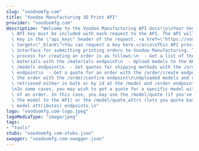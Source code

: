 ```yaml
---
slug: "voodoomfg-com"
title: "Voodoo Manufacturing 3D Print API"
provider: "voodoomfg.com"
description: "Welcome to the Voodoo Manufacturing API docs!\n\nYour Voodoo Manufacturing\
  \ API key must be included with each request to the API. The API will look for the\
  \ key in the \"api_key\" header of the request. <a href=\"https://voodoomfg.com/3d-print-api#get-access\"\
  \ target=\"_blank\">You can request a key here.</a>\n\nThis API provides a programmatic\
  \ interface for submitting printing orders to Voodoo Manufacturing. The general\
  \ process for creating an order is as follows:\n  - Get a list of the available\
  \ materials with the /materials endpoint\n  - Upload models to the API with the\
  \ /models endpoint\n  - Get quotes for shipping methods with the /order/shipping\
  \ endpoint\n  - Get a quote for an order with the /order/create endpoint\n  - Confirm\
  \ the order with the /order/confirm endpoint\n\nUploaded models and orders can be\
  \ retrieved either in bulk or by id at the /model and /order endpoints, respectively.\n\
  \nIn some cases, you may wish to get a quote for a specific model without the context\
  \ of an order. In this case, you may use the /model/quote (if you've already uploaded\
  \ the model to the API) or the /model/quote_attrs (lets you quote based on calculated\
  \ model attributes) endpoints.\n"
logo: "voodoomfg.com-logo.jpeg"
logoMediaType: "image/jpeg"
tags:
- "tools"
stubs: "voodoomfg.com-stubs.json"
swagger: "voodoomfg.com-swagger.json"
---
```

